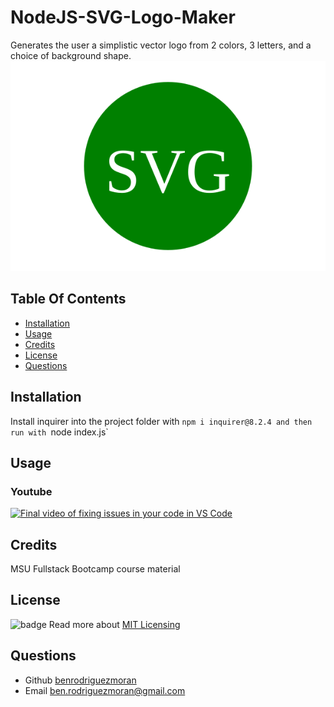 # NodeJS-SVG-Logo-Maker
Generates the user a simplistic vector logo from 2 colors, 3 letters, and a choice of background shape.
![screenshot](/output/logo.svg)
## Table Of Contents
- [Installation](#installation)
- [Usage](#usage)
- [Credits](#credits)
- [License](#license)
- [Questions](#questions)




## Installation 
Install inquirer into the project folder with `npm i inquirer@8.2.4 and then run with `node index.js`

## Usage
### Youtube
[![Final video of fixing issues in your code in VS Code](https://img.youtube.com/vi/pHzv2oAnybc/maxresdefault.jpg)](https://www.youtube.com/watch?v=pHzv2oAnybc)

## Credits 
MSU Fullstack Bootcamp course material
## License 

![badge](https://img.shields.io/badge/license-MIT-blue.svg) 
Read more about [MIT Licensing](https://choosealicense.com/licenses/mit/)

## Questions
- Github [benrodriguezmoran](https://github.com/benrodriguezmoran) 
- Email [ben.rodriguezmoran@gmail.com](mailto:ben.rodriguezmoran@gmail.com)


